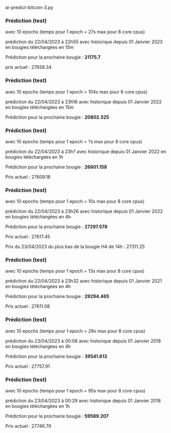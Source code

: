 
ai-predict-bitcoin-3.py

### Prédiction (test)

avec 10 epochs (temps pour 1 epoch = 27s max pour 8 core cpus)

prédiction du 22/04/2023 à 22h55 avec historique depuis 01 Janvier 2023 en bougies téléchargées en 15m

Prédiction pour la prochaine bougie :  **21175.7**

prix actuel : 27658.34

### Prédiction (test)

avec 10 epochs (temps pour 1 epoch = 104s max pour 8 core cpus)

prédiction du 22/04/2023 à 23h16 avec historique depuis 01 Janvier 2022 en bougies téléchargées en 15m

Prédiction pour la prochaine bougie :  **20802.525**

### Prédiction (test)

avec 10 epochs (temps pour 1 epoch = ?s max pour 8 core cpus)

prédiction du 22/04/2023 à 23h? avec historique depuis 01 Janvier 2022 en bougies téléchargées en 1h

Prédiction pour la prochaine bougie :  **26601.158**

Prix actuel : 27609.18

### Prédiction (test)

avec 10 epochs (temps pour 1 epoch = 10s max pour 8 core cpus)

prédiction du 22/04/2023 à 23h26 avec historique depuis 01 Janvier 2022 en bougies téléchargées en 4h

Prédiction pour la prochaine bougie :  **27297.578**

Prix actuel : 27617.45

Prix du 23/04/2023 du plus bas de la bougie H4 de 14h : 27311.25 

### Prédiction (test)

avec 10 epochs (temps pour 1 epoch = 13s max pour 8 core cpus)

prédiction du 22/04/2023 à 23h32 avec historique depuis 01 Janvier 2021 en bougies téléchargées en 4h

Prédiction pour la prochaine bougie :  **29294.465**

Prix actuel : 27611.08

### Prédiction (test)

avec 10 epochs (temps pour 1 epoch = 28s max pour 8 core cpus)

prédiction du 23/04/2023 à 00:08 avec historique depuis 01 Janvier 2018 en bougies téléchargées en 4h

Prédiction pour la prochaine bougie :  **39541.613**

Prix actuel : 27757.91

### Prédiction (test)

avec 10 epochs (temps pour 1 epoch = 95s max pour 8 core cpus)

prédiction du 23/04/2023 à 00:29 avec historique depuis 01 Janvier 2018 en bougies téléchargées en 1h

Prédiction pour la prochaine bougie :  **59589.207**

Prix actuel : 27746.79
